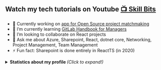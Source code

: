 ## Watch my tech tutorials on Youtube [📺 Skill Bits](https://www.youtube.com/channel/UCXrPqxHd-1y_oAYfv-qCnjA)

<!--
**Toumash/Toumash** is a ✨ _special_ ✨ repository because its `README.md` (this file) appears on your GitHub profile.
-->

- 🔭 Currently working on [app for Open Source project matchmaking](https://github.com/Programmers-Only-Group/frontend)
- 🌱 I’m currently learning [GitLab Handbook for Managers](https://about.gitlab.com/handbook/people-group/learning-and-development/building-high-performing-teams/)
- 👯 I’m looking to collaborate on React projects
- 💬 Ask me about Azure, Sharepoint, React, dotnet core, Networking, Project Management, Team Management
- ⚡ Fun fact: Sharepoint is done entirely in ReactTS (in 2020)

<details>
  <summary> <b> Statistics about my profile </b> <i> (Click to expand!)</i> </summary>
  
  [![Github Stats By toumash](https://github-readme-stats.vercel.app/api?username=toumash&hide=prs&show_icons=true&title_color=fff&icon_color=79ff97&text_color=9f9f9f&bg_color=151515)]()
  [![Github Langs By toumash](https://github-readme-stats.vercel.app/api/top-langs/?username=toumash&layout=compact&show_icons=true&title_color=fff&icon_color=79ff97&text_color=9f9f9f&bg_color=151515)]()
